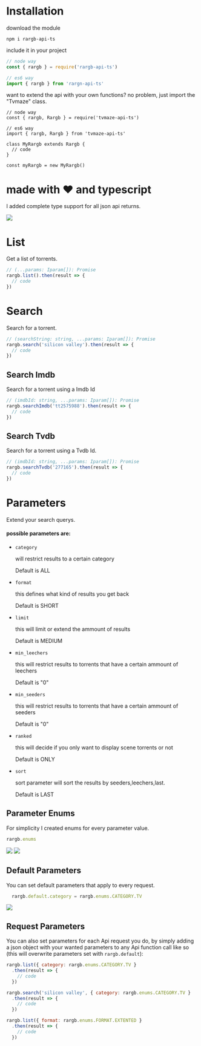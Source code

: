 # Installation
download the module
```
npm i rargb-api-ts
```

include it in your project
```js
// node way
const { rargb } = require('rargb-api-ts')

// es6 way
import { rargb } from 'rargn-api-ts'
```

want to extend the api with your own functions? no problem, just import the "Tvmaze" class.
```
// node way
const { rargb, Rargb } = require('tvmaze-api-ts')
 
// es6 way
import { rargb, Rargb } from 'tvmaze-api-ts'
 
class MyRargb extends Rargb {
  // code
}
 
const myRargb = new MyRargb()
```

# made with ♥️ and typescript
I added complete type support for all json api returns.

![](https://i.imgur.com/ug4QeyG.png)

# List
Get a list of torrents.

```js
// (...params: Iparam[]): Promise
rargb.list().then(result => {
  // code
})
```

# Search
Search for a torrent.

```js
// (searchString: string, ...params: Iparam[]): Promise
rargb.search('silicon valley').then(result => {
  // code
})
```

## Search Imdb
Search for a torrent using a Imdb Id

```js
// (imdbId: string, ...params: Iparam[]): Promise
rargb.searchImdb('tt2575988').then(result => {
  // code
})
```

## Search Tvdb
Search for a torrent using a Tvdb Id.

```js
// (imdbId: string, ...params: Iparam[]): Promise
rargb.searchTvdb('277165').then(result => {
  // code
})
```

# Parameters
Extend your search querys.

#### possible parameters are:

- `category`
  
  will restrict results to a certain category

  Default is ALL

- `format`

  this defines what kind of results you get back

  Default is SHORT

- `limit`

  this will limit or extend the ammount of results

  Default is MEDIUM

- `min_leechers`

  this will restrict results to torrents that have a certain ammount of leechers

  Default is "0"

- `min_seeders`

  this will restrict results to torrents that have a certain ammount of seeders

  Default is "0"

- `ranked`

  this will decide if you only want to display scene torrents or not

  Default is ONLY

- `sort`

  sort parameter will sort the results by seeders,leechers,last. 
  
  Default is LAST

## Parameter Enums
For simplicity I created enums for every parameter value.

```js
rargb.enums
```

![](https://i.imgur.com/PRoH17r.png)
![](https://i.imgur.com/fwpeW6D.png)


## Default Parameters
You can set default parameters that apply to every request.

```js
  rargb.default.category = rargb.enums.CATEGORY.TV
```
![](https://i.imgur.com/ONTUlTa.png)

## Request Parameters
You can also set parameters for each Api request you do, by simply adding a json object with your wanted parameters to any Api function call like so (this will overwrite parameters set with `rargb.default`):

```js
rargb.list({ category: rargb.enums.CATEGORY.TV }
  .then(result => {
    // code
  })

rargb.search('silicon valley', { category: rargb.enums.CATEGORY.TV }
  .then(result => {
    // code
  })

rargb.list({ format: rargb.enums.FORMAT.EXTENTED }
  .then(result => {
    // code
  })
```